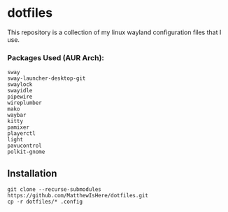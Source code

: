 # dotfiles
 This repository is a collection of my linux wayland configuration files that I use.

### Packages Used (AUR Arch):
```
sway
sway-launcher-desktop-git
swaylock
swayidle
pipewire
wireplumber
mako
waybar
kitty
pamixer
playerctl
light
pavucontrol
polkit-gnome
```
## Installation
```
git clone --recurse-submodules https://github.com/MatthewIsHere/dotfiles.git
cp -r dotfiles/* .config
```
